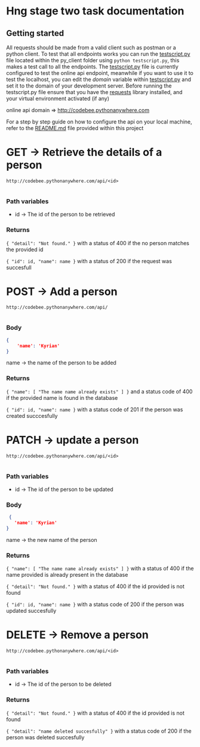 # Hng stage two task documentation

## Getting started 
All requests should be made from a valid client such as postman or a python client. To test that all endpoints works you can run the [testscript.py](/py_client/testscript.py) file located within the py_client folder using `python testscript.py`, this makes a test call to all the endpoints. The [testscript.py](/py_client/testscript.py) file is currently configured to test the online api endpoint, meanwhile if you want to use it to test the localhost, you can edit the _domain_ variable within [testscript.py](/py_client/testscript.py) and set it to the domain of your development server. Before running the testscript.py file ensure that you have the [requests](https://pypi.org/project/requests/) library installed, and your virtual environment activated (if any)

online api domain => http://codebee.pythonanywhere.com

For a step by step guide on how to configure the api on your local machine, refer to the [README.md](/README.md) file provided within this project 

# GET -> Retrieve the details of a person

``````
http://codebee.pythonanywhere.com/api/<id>
 
 ``````

### Path variables 
 * id -> The id of the person to be retrieved

### Returns
`{
    "detail": "Not found."
}` with a status of 400 if the no person matches the provided id 

`{
    "id": id,
    "name": name
}` with a status of 200 if the request was succesfull 


# POST -> Add a person 
``````
http://codebee.pythonanywhere.com/api/
 
 ``````

### Body 
```json
{
    'name': 'Kyrian'
}
```


name -> the name of the person to be added

### Returns
`{
    "name": [
        "The name name already exists"
    ]
}` and a status code of 400 if the provided name is found in the database

`{
    "id": id,
    "name": name
}` with a status code of 201 if the person was created succcesfully


# PATCH -> update a person 

``````
http://codebee.pythonanywhere.com/api/<id>
 
 ``````

 ### Path variables 
 * id -> The id of the person to be updated

 ### Body 

 ```json
  {
    'name': 'Kyrian'
}
 ```


name -> the new name of the person 


 ### Returns
`{
    "name": [
        "The name name already exists"
    ]
}` with a status of 400 if the name provided is already present in the database

`{
    "detail": "Not found."
}` with a status of 400 if the id provided is not found 


`{
    "id": id,
    "name": name
}` with a status code of 200 if the person was updated succesfully


# DELETE -> Remove a person
``````
http://codebee.pythonanywhere.com/api/<id>
 
 ``````

 ### Path variables 
 * id -> The id of the person to be deleted

  ### Returns

`{
    "detail": "Not found."
}` with a status of 400 if the id provided is not found 


`{
    "detail": "name deleted succesfully"
}` with a status code of 200 if the person was deleted succesfully








